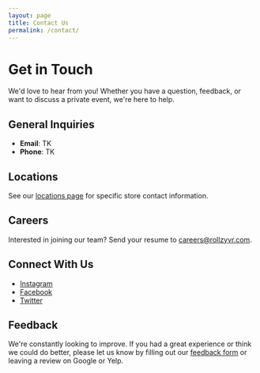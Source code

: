 ```yaml
---
layout: page
title: Contact Us
permalink: /contact/
---
```


# Get in Touch

We'd love to hear from you! Whether you have a question, feedback, or want to discuss a private event, we're here to help.

## General Inquiries

- **Email**: TK
- **Phone**: TK

## Locations

See our [locations page](/locations) for specific store contact information.

## Careers

Interested in joining our team? Send your resume to careers@rollzyvr.com.

## Connect With Us

- [Instagram](https://www.instagram.com/rollzicecreams/)
- [Facebook](TK)
- [Twitter](TK)

## Feedback

We're constantly looking to improve. If you had a great experience or think we could do better, please let us know by filling out our [feedback form](https://forms.example.com/rollz-feedback) or leaving a review on Google or Yelp.
